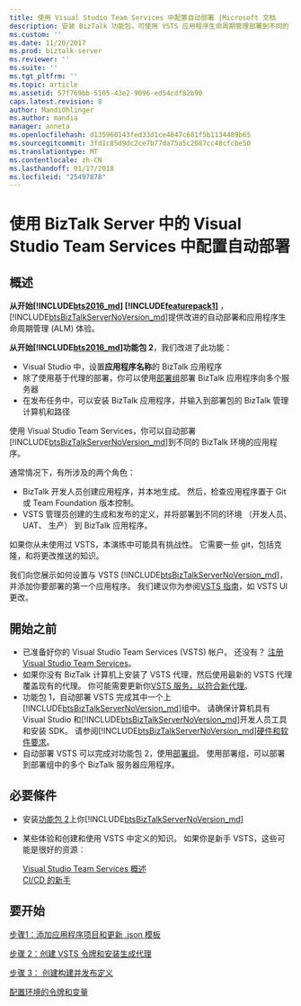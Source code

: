 ```yaml
---
title: 使用 Visual Studio Team Services 中配置自动部署 |Microsoft 文档
description: 安装 BizTalk 功能包，可使用 VSTS 应用程序生命周期管理部署到不同的 BizTalk 环境应用程序
ms.custom: ''
ms.date: 11/20/2017
ms.prod: biztalk-server
ms.reviewer: ''
ms.suite: ''
ms.tgt_pltfrm: ''
ms.topic: article
ms.assetid: 57f769bb-5105-43e2-9096-ed54cdf82b90
caps.latest.revision: 8
author: MandiOhlinger
ms.author: mandia
manager: anneta
ms.openlocfilehash: d135960143fed33d1ce4847c681f5b1134489b65
ms.sourcegitcommit: 3fd1c85d9dc2ce7b77da75a5c2087cc48cfcbe50
ms.translationtype: MT
ms.contentlocale: zh-CN
ms.lasthandoff: 01/17/2018
ms.locfileid: "25497878"
---
```

# <a name="configure-automatic-deployment-with-visual-studio-team-services-in-biztalk-server"></a>使用 BizTalk Server 中的 Visual Studio Team Services 中配置自动部署

## <a name="overview"></a>概述

**从开始[!INCLUDE[bts2016_md](../includes/bts2016-md.md)] [!INCLUDE[featurepack1](../includes/featurepack1.md)]** ，[!INCLUDE[btsBizTalkServerNoVersion_md](../includes/btsbiztalkservernoversion-md.md)]提供改进的自动部署和应用程序生命周期管理 (ALM) 体验。 

**从开始[!INCLUDE[bts2016_md](../includes/bts2016-md.md)]功能包 2**，我们改进了此功能：

* Visual Studio 中，设置**应用程序名称**的 BizTalk 应用程序
* 除了使用基于代理的部署，你可以使用[部署组](https://docs.microsoft.com/vsts/build-release/concepts/definitions/release/deployment-groups/index)部署 BizTalk 应用程序向多个服务器
* 在发布任务中，可以安装 BizTalk 应用程序，并输入到部署包的 BizTalk 管理计算机和路径

使用 Visual Studio Team Services，你可以自动部署[!INCLUDE[btsBizTalkServerNoVersion_md](../includes/btsbiztalkservernoversion-md.md)]到不同的 BizTalk 环境的应用程序。 

通常情况下，有所涉及的两个角色：

- BizTalk 开发人员创建应用程序，并本地生成。 然后，检查应用程序置于 Git 或 Team Foundation 版本控制。
- VSTS 管理员创建的生成和发布的定义，并将部署到不同的环境 （开发人员、 UAT、 生产） 到 BizTalk 应用程序。

如果你从未使用过 VSTS，本演练中可能具有挑战性。 它需要一些 git，包括克隆，和将更改推送的知识。 

我们向您展示如何设置与 VSTS [!INCLUDE[btsBizTalkServerNoVersion_md](../includes/btsbiztalkservernoversion-md.md)]，并添加你要部署的第一个应用程序。 我们建议你为参阅[VSTS 指南](https://docs.microsoft.com/vsts/user-guide/)，如 VSTS UI 更改。 

## <a name="before-you-begin"></a>開始之前

* 已准备好你的 Visual Studio Team Services (VSTS) 帐户。 还没有？ [注册 Visual Studio Team Services](https://www.visualstudio.com/docs/setup-admin/team-services/sign-up-for-visual-studio-team-services)。
* 如果你没有 BizTalk 计算机上安装了 VSTS 代理，然后使用最新的 VSTS 代理覆盖现有的代理。 你可能需要更新你[VSTS 服务，以符合新代理](https://www.visualstudio.com/docs/build/actions/agents/v2-windows#replace-an-agent)。
* 功能包 1，自动部署 VSTS 完成其中一个上[!INCLUDE[btsBizTalkServerNoVersion_md](../includes/btsbiztalkservernoversion-md.md)]组中。 请确保计算机具有 Visual Studio 和[!INCLUDE[btsBizTalkServerNoVersion_md](../includes/btsbiztalkservernoversion-md.md)]开发人员工具和安装 SDK。 请参阅[!INCLUDE[btsBizTalkServerNoVersion_md](../includes/btsbiztalkservernoversion-md.md)][硬件和软件要求](../install-and-config-guides/hardware-and-software-requirements-for-biztalk-server-2016.md)。
* 自动部署 VSTS 可以完成对功能包 2，使用[部署组](https://docs.microsoft.com/vsts/build-release/concepts/definitions/release/deployment-groups/howto-deployment-groups)。 使用部署组，可以部署到部署组中的多个 BizTalk 服务器应用程序。

## <a name="prerequisites"></a>必要條件

* 安装[功能包 2](https://aka.ms/bts2016fp2)上你[!INCLUDE[btsBizTalkServerNoVersion_md](../includes/btsbiztalkservernoversion-md.md)]
* 某些体验和创建和使用 VSTS 中定义的知识。 如果你是新手 VSTS，这些可能是很好的资源︰ 

  [Visual Studio Team Services 概述](https://www.visualstudio.com/docs/overview)  
  [CI/CD 的新手](https://www.visualstudio.com/docs/build/get-started/ci-cd-part-1)

## <a name="get-started"></a>要开始
[步骤1：添加应用程序项目和更新 .json 模板](feature-pack-add-application-project.md)  

[步骤 2：创建 VSTS 令牌和安装生成代理 ](feature-pack-create-vsts-token.md)

[步骤 3： 创建构建并发布定义](feature-pack-add-build-release-definitions.md)

[配置环境的令牌和变量](configure-environmental-tokens-and-variables-for-automatic-deployment.md)